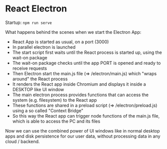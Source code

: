 # React Electron

Startup:
`npm run serve`

What happens behind the scenes when we start the Electron App:

- React App is started as usual, on a port (3000)
- In parallel electron is launched
- The start script first waits until the React process is started up, using the wait-on package
- The wait-on package checks until the app PORT is opened and ready to receive requests
- Then Electron start the main.js file (=> /electron/main.js) which "wraps around" the React process
- It renders the React app inside Chromium and displays it inside a DESKTOP like UI window
- The main electron process provides functions that can access the system (e.g. filesystem) to the React app
- These functions are shared in a preload script (=> /electron/preload.js) using a so called "Context Bridge"
- So this way the React app can trigger node functions of the main.js file, which is able to access the PC and its files

Now we can use the combined power of UI windows like in normal desktop apps and disk persistence for our user data, without processing data in any cloud / backend.

